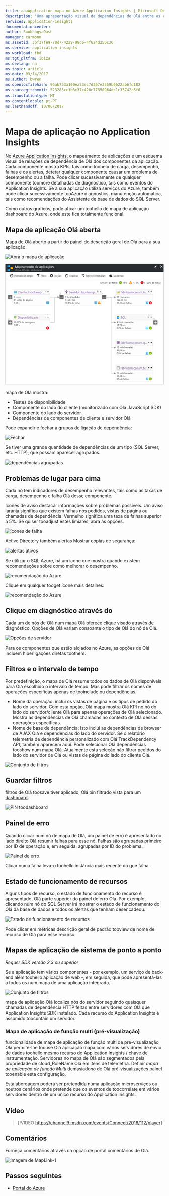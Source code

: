 ```yaml
---
title: aaaApplication mapa no Azure Application Insights | Microsoft Docs
description: "Uma apresentação visual de dependências de Olá entre os componentes de aplicação, etiquetadas com alertas e KPIs."
services: application-insights
documentationcenter: 
author: SoubhagyaDash
manager: carmonm
ms.assetid: 3bf37fe9-70d7-4229-98d6-4f624d256c36
ms.service: application-insights
ms.workload: tbd
ms.tgt_pltfrm: ibiza
ms.devlang: na
ms.topic: article
ms.date: 03/14/2017
ms.author: bwren
ms.openlocfilehash: 96ab753a100ea53ec7d367e3559b6622ab6fd182
ms.sourcegitcommit: 523283cc1b3c37c428e77850964dc1c33742c5f0
ms.translationtype: MT
ms.contentlocale: pt-PT
ms.lasthandoff: 10/06/2017
---
```

# <a name="application-map-in-application-insights"></a>Mapa de aplicação no Application Insights
No [Azure Application Insights](app-insights-overview.md), o mapeamento de aplicações é um esquema visual de relações de dependência de Olá dos componentes da aplicação. Cada componente mostra KPIs, tais como toohelp de carga, desempenho, falhas e os alertas, detetar qualquer componente causar um problema de desempenho ou a falha. Pode clicar sucessivamente de qualquer componente toomore detalhadas de diagnóstico, tais como eventos do Application Insights. Se a sua aplicação utiliza serviços do Azure, também pode clicar sucessivamente tooAzure diagnostics, manutenção automática, tais como recomendações do Assistente de base de dados do SQL Server.

Como outros gráficos, pode afixar um toohello de mapa de aplicação dashboard do Azure, onde este fica totalmente funcional. 

## <a name="open-hello-application-map"></a>Mapa de aplicação Olá aberta
Mapa de Olá aberto a partir do painel de descrição geral de Olá para a sua aplicação:

![Abra o mapa de aplicação](./media/app-insights-app-map/01.png)

![mapa de aplicação](./media/app-insights-app-map/02.png)

mapa de Olá mostra:

* Testes de disponibilidade
* Componente do lado do cliente (monitorizado com Olá JavaScript SDK)
* Componente do lado do servidor
* Dependências de componentes de cliente e servidor Olá

Pode expandir e fechar a grupos de ligação de dependência:

![Fechar](./media/app-insights-app-map/03.png)

Se tiver uma grande quantidade de dependências de um tipo (SQL Server, etc. HTTP), que possam aparecer agrupados. 

![dependências agrupadas](./media/app-insights-app-map/03-2.png)

## <a name="spot-problems"></a>Problemas de lugar para cima
Cada nó tem indicadores de desempenho relevantes, tais como as taxas de carga, desempenho e falha Olá desse componente. 

Ícones de aviso destacar informações sobre problemas possíveis. Um aviso laranja significa que existem falhas nos pedidos, vistas de página ou chamadas de dependência. Vermelho significa uma taxa de falhas superior a 5%. Se quiser tooadjust estes limiares, abra as opções.

![ícones de falha](./media/app-insights-app-map/04.png)

Active Directory também alertas Mostrar cópias de segurança: 

![alertas ativos](./media/app-insights-app-map/05.png)

Se utilizar o SQL Azure, há um ícone que mostra quando existem recomendações sobre como melhorar o desempenho. 

![recomendação do Azure](./media/app-insights-app-map/06.png)

Clique em qualquer tooget ícone mais detalhes:

![recomendação do Azure](./media/app-insights-app-map/07.png)

## <a name="diagnostic-click-through"></a>Clique em diagnóstico através do
Cada um de nós de Olá num mapa Olá oferece clique visado através de diagnóstico. Opções de Olá variam consoante o tipo de Olá do nó de Olá.

![Opções de servidor](./media/app-insights-app-map/09.png)

Para os componentes que estão alojados no Azure, as opções de Olá incluem hiperligações diretas toothem.

## <a name="filters-and-time-range"></a>Filtros e o intervalo de tempo
Por predefinição, o mapa de Olá resume todos os dados de Olá disponíveis para Olá escolhido o intervalo de tempo. Mas pode filtrar os nomes de operações específicas apenas de tooinclude ou dependências.

* Nome da operação: inclui os vistas de página e os tipos de pedido do lado do servidor. Com esta opção, Olá mapa mostra Olá KPI no nó do lado do servidor/cliente Olá para apenas operações de Olá selecionado. Mostra as dependências de Olá chamadas no contexto de Olá dessas operações específicas.
* Nome de base de dependência: Isto inclui as dependências de browser de AJAX Olá e dependências do lado do servidor. Se o relatório telemetria de dependência personalizado com Olá TrackDependency API, também aparecem aqui. Pode selecionar Olá dependências tooshow num mapa Olá. Atualmente esta seleção não filtrar pedidos do lado do servidor de Olá ou vistas de página do lado do cliente Olá.

![Conjunto de filtros](./media/app-insights-app-map/11.png)

## <a name="save-filters"></a>Guardar filtros
filtros de Olá toosave tiver aplicado, Olá pin filtrado vista para um [dashboard](app-insights-dashboards.md).

![PIN toodashboard](./media/app-insights-app-map/12.png)

## <a name="error-pane"></a>Painel de erro
Quando clicar num nó de mapa de Olá, um painel de erro é apresentado no lado direito Olá resumir falhas para esse nó. Falhas são agrupadas primeiro por ID de operação e, em seguida, agrupadas por ID do problema.

![Painel de erro](./media/app-insights-app-map/error-pane.png)

Clicar numa falha leva-o toohello instância mais recente do que falha.

## <a name="resource-health"></a>Estado de funcionamento de recursos
Alguns tipos de recurso, o estado de funcionamento do recurso é apresentado, Olá parte superior do painel de erro Olá. Por exemplo, clicando num nó do SQL Server irá mostrar o estado de funcionamento do Olá da base de dados e todos os alertas que tenham desencadeou.

![Estado de funcionamento de recursos](./media/app-insights-app-map/resource-health.png)

Pode clicar em métricas descrição geral de padrão tooview de nome de recurso de Olá para esse recurso.

## <a name="end-to-end-system-app-maps"></a>Mapas de aplicação de sistema de ponto a ponto

*Requer SDK versão 2.3 ou superior*

Se a aplicação tem vários componentes - por exemplo, um serviço de back-end além toohello aplicação de web -, em seguida, que pode apresentá-las a todos os num mapa de uma aplicação integrada.

![Conjunto de filtros](./media/app-insights-app-map/multi-component-app-map.png)

mapa de aplicação Olá localiza nós do servidor seguindo quaisquer chamadas de dependência HTTP feitas entre servidores com Olá que Application Insights SDK instalado. Cada recurso do Application Insights é assumido toocontain um servidor.

### <a name="multi-role-app-map-preview"></a>Mapa de aplicação de função multi (pré-visualização)

funcionalidade de mapa de aplicação de função multi de pré-visualização Olá permite-lhe toouse Olá aplicação mapa com vários servidores de envio de dados toohello mesmo recurso do Application Insights / chave de instrumentação. Servidores no mapa de Olá são segmentados pela propriedade de cloud_RoleName Olá em itens de telemetria. Definir *mapa de aplicação de função Multi* demasiado*no* de Olá pré-visualizações painel tooenable esta configuração.

Esta abordagem poderá ser pretendida numa aplicação microserviços ou noutros cenários onde pretende que os eventos de toocorrelate em vários servidores dentro de um único recurso do Application Insights.

## <a name="video"></a>Vídeo

> [!VIDEO https://channel9.msdn.com/events/Connect/2016/112/player] 

## <a name="feedback"></a>Comentários
Forneça comentários através da opção de portal comentários de Olá.

![Imagem de MapLink-1](./media/app-insights-app-map/13.png)


## <a name="next-steps"></a>Passos seguintes

* [Portal do Azure](https://portal.azure.com)
